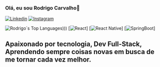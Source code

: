 ### Olá, eu sou Rodrigo Carvalho👋

[![Linkedin](https://img.shields.io/badge/LinkedIn-0077B5?style=for-the-badge&logo=linkedin&logoColor=white)](https://www.linkedin.com/in/rodrigo-carvalho-381522299/)
[![Instagram](https://img.shields.io/badge/Instagram-E4405F?style=for-the-badge&logo=instagram&logoColor=white)](https://www.instagram.com/rodrigo_karvalho/)

![Rodrigo´s Top Languages](https://github-readme-stats.vercel.app/api/top-langs/?username=anuraghazra&layout=compact))))
[![React](https://img.shields.io/badge/React-20232A?style=for-the-badge&logo=react&logoColor=61DAFB)]
[![React Native](https://img.shields.io/badge/React_Native-20232A?style=for-the-badge&logo=react&logoColor=61DAFB)]
[![SpringBoot](https://img.shields.io/badge/Spring-6DB33F?style=for-the-badge&logo=spring&logoColor=white)]
## Apaixonado por tecnologia, Dev Full-Stack, Aprendendo sempre coisas novas em busca de me tornar cada vez melhor.
